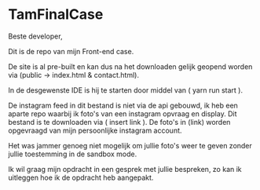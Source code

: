 # TamFinalCase

Beste developer,

Dit is de repo van mijn Front-end case.


De site is al pre-built en kan dus na het downloaden gelijk geopend worden via (public -> index.html & contact.html). 


In de desgewenste IDE is hij te starten door middel van ( yarn run start ).

De instagram feed in dit bestand is niet via de api gebouwd, ik heb een aparte repo waarbij ik foto's van een instagram opvraag en display. Dit bestand is te downloaden via ( insert link ). De foto's in (link) worden opgevraagd van mijn persoonlijke instagram account. 

Het was jammer genoeg niet mogelijk om jullie foto's weer te geven zonder jullie toestemming in de sandbox mode. 

Ik wil graag mijn opdracht in een gesprek met jullie bespreken, zo kan ik uitleggen hoe ik de opdracht heb aangepakt.
